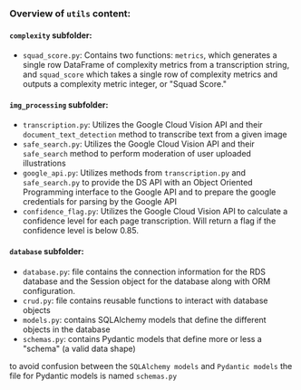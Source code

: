 ### Overview of `utils` content:

#### `complexity` subfolder:
- `squad_score.py`: Contains two functions: `metrics`, which generates a single row DataFrame of complexity metrics from a transcription string, and `squad_score` which takes a single row of complexity metrics and outputs a complexity metric integer, or "Squad Score."

#### `img_processing` subfolder:
- `transcription.py`: Utilizes the Google Cloud Vision API and their `document_text_detection` method to transcribe text from a given image
- `safe_search.py`: Utilizes the Google Cloud Vision API and their `safe_search` method to perform moderation of user uploaded illustrations
- `google_api.py`: Utilizes methods from `transcription.py` and `safe_search.py` to provide the DS API with an Object Oriented Programming interface to the Google API and to prepare the google credentials for parsing by the Google API
- `confidence_flag.py`: Utilizes the Google Cloud Vision API to calculate a confidence level for each page transcription. Will return a flag if the confidence level is below 0.85.

#### `database` subfolder:
- `database.py`: file contains the connection information for the RDS database
and the Session object for the database along with ORM configuration.
- `crud.py`: file contains reusable functions to interact with database objects
- `models.py`: contains SQLAlchemy models that define the different objects in the database
- `schemas.py`: contains Pydantic models that define more or less a "schema" (a valid data shape)

to avoid confusion between the `SQLAlchemy models` and `Pydantic models` the file
for Pydantic models is named `schemas.py`
